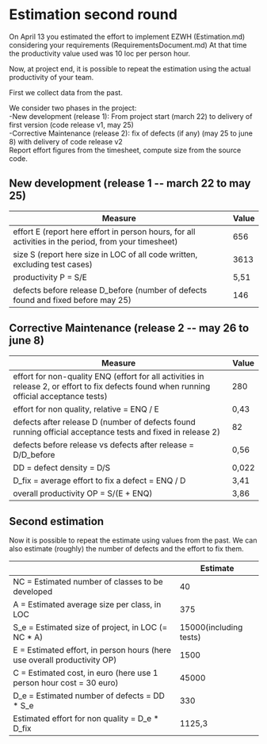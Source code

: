 # Estimation second round

On April 13 you estimated the effort to implement EZWH (Estimation.md) considering your requirements (RequirementsDocument.md)
At that time the productivity value used was 10 loc per person hour.   

Now, at project end, it is possible to repeat the 
estimation using the actual productivity of your team.


First we collect data from the past.   

We consider two phases in the project: <br>
-New development (release 1): From project start (march 22) to delivery of first version (code release v1, may 25) <br>
-Corrective Maintenance (release 2): fix of defects (if any)  (may 25 to june 8) with delivery of code release v2  <br>
Report effort figures from the timesheet, compute size from the source code.

## New development (release 1  -- march 22 to may 25)
| Measure| Value |
|---|---|
|effort E (report here effort in person hours, for all activities in the period, from your timesheet)  |656|
|size S (report here size in LOC of all code written, excluding test cases)  |3613|
|productivity P = S/E |5,51|
|defects before release D_before (number of defects found and fixed before may 25) |146|



## Corrective Maintenance (release 2 -- may 26 to june 8)

| Measure | Value|
|---|---|
| effort for non-quality ENQ (effort for all activities in release 2, or effort to fix defects found when running official acceptance tests) |280|
| effort for non quality, relative = ENQ / E |0,43|
|defects after release D (number of defects found running official acceptance tests and  fixed in release 2) |82|
| defects before release vs defects after release = D/D_before |0,56|
|DD = defect density = D/S|0,022|
|D_fix = average effort to fix a defect = ENQ / D |3,41|
|overall productivity OP = S/(E + ENQ)|3,86|

## Second estimation

Now it is possible to repeat the estimate using values from the past. We can also estimate (roughly) the number of defects and the effort to fix them.

|             | Estimate                        |             
| ----------- | ------------------------------- |  
| NC =  Estimated number of classes to be developed                 |          40               |             
|  A = Estimated average size per class, in LOC                     |            375                | 
| S_e = Estimated size of project, in LOC (= NC * A)                  |             15000(including tests)                   |
| E = Estimated effort, in person hours (here use overall productivity OP)  |            1500                      |   
| C = Estimated cost, in euro (here use 1 person hour cost = 30 euro)                   |    45000     | 
| D_e = Estimated number of defects = DD * S_e|330|
| Estimated effort for non quality = D_e * D_fix |1125,3|
